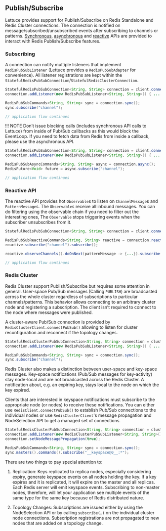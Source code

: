 ## Publish/Subscribe

Lettuce provides support for Publish/Subscribe on Redis Standalone and
Redis Cluster connections. The connection is notified on
message/subscribed/unsubscribed events after subscribing to channels or
patterns. [Synchronous](connecting-redis.md#basic-usage), [asynchronous](async-api.md)
and [reactive](reactive-api.md) APIs are provided to interact with Redis
Publish/Subscribe features.

### Subscribing

A connection can notify multiple listeners that implement
`RedisPubSubListener` (Lettuce provides a `RedisPubSubAdapter` for
convenience). All listener registrations are kept within the
`StatefulRedisPubSubConnection`/`StatefulRedisClusterConnection`.

``` java
StatefulRedisPubSubConnection<String, String> connection = client.connectPubSub()
connection.addListener(new RedisPubSubListener<String, String>() { ... })

RedisPubSubCommands<String, String> sync = connection.sync();
sync.subscribe("channel");

// application flow continues
```

!!! NOTE
    Don’t issue blocking calls (includes synchronous API calls to Lettuce)
    from inside of Pub/Sub callbacks as this would block the EventLoop. If
    you need to fetch data from Redis from inside a callback, please use
    the asynchronous API.

``` java
StatefulRedisPubSubConnection<String, String> connection = client.connectPubSub()
connection.addListener(new RedisPubSubListener<String, String>() { ... })

RedisPubSubAsyncCommands<String, String> async = connection.async();
RedisFuture<Void> future = async.subscribe("channel");

// application flow continues
```

### Reactive API

The reactive API provides hot `Observable`s to listen on
`ChannelMessage`s and `PatternMessage`s. The `Observable`s receive all
inbound messages. You can do filtering using the observable chain if you
need to filter out the interesting ones, The `Observable` stops
triggering events when the subscriber unsubscribes from it.

``` java
StatefulRedisPubSubConnection<String, String> connection = client.connectPubSub()

RedisPubSubReactiveCommands<String, String> reactive = connection.reactive();
reactive.subscribe("channel").subscribe();

reactive.observeChannels().doOnNext(patternMessage -> {...}).subscribe()

// application flow continues
```

### Redis Cluster

Redis Cluster support Publish/Subscribe but requires some attention in
general. User-space Pub/Sub messages (Calling `PUBLISH`) are broadcasted
across the whole cluster regardless of subscriptions to particular
channels/patterns. This behavior allows connecting to an arbitrary
cluster node and registering a subscription. The client isn’t required
to connect to the node where messages were published.

A cluster-aware Pub/Sub connection is provided by
`RedisClusterClient.connectPubSub()` allowing to listen for cluster
reconfiguration and reconnect if the topology changes.

``` java
StatefulRedisClusterPubSubConnection<String, String> connection = clusterClient.connectPubSub()
connection.addListener(new RedisPubSubListener<String, String>() { ... })

RedisPubSubCommands<String, String> sync = connection.sync();
sync.subscribe("channel");
```

Redis Cluster also makes a distinction between user-space and key-space
messages. Key-space notifications (Pub/Sub messages for key-activity)
stay node-local and are not broadcasted across the Redis Cluster. A
notification about, e.g. an expiring key, stays local to the node on
which the key expired.

Clients that are interested in keyspace notifications must subscribe to
the appropriate node (or nodes) to receive these notifications. You can
either use `RedisClient.connectPubSub()` to establish Pub/Sub
connections to the individual nodes or use `RedisClusterClient`'s
message propagation and NodeSelection API to get a managed set of
connections.

``` java
StatefulRedisClusterPubSubConnection<String, String> connection = clusterClient.connectPubSub()
connection.addListener(new RedisClusterPubSubListener<String, String>() { ... })
connection.setNodeMessagePropagation(true);

RedisPubSubCommands<String, String> sync = connection.sync();
sync.masters().commands().subscribe("__keyspace@0__:*");
```

There are two things to pay special attention to:

1.  Replication: Keys replicated to replica nodes, especially
    considering expiry, generate keyspace events on all nodes holding
    the key. If a key expires and it is replicated, it will expire on
    the master and all replicas. Each Redis server will emit keyspace
    events. Subscribing to non-master nodes, therefore, will let your
    application see multiple events of the same type for the same key
    because of Redis distributed nature.

2.  Topology Changes: Subscriptions are issued either by using the
    NodeSelection API or by calling `subscribe(…)` on the individual
    cluster node connections. Subscription registrations are not
    propagated to new nodes that are added on a topology change.